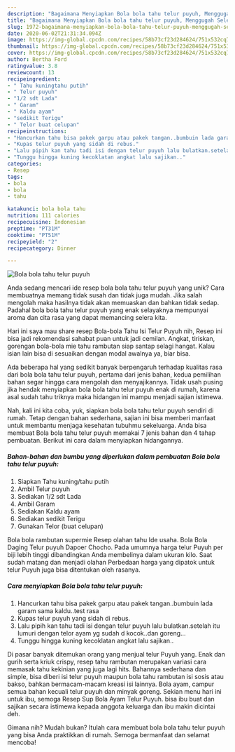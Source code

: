 ```yaml
---
description: "Bagaimana Menyiapkan Bola bola tahu telur puyuh, Menggugah Selera"
title: "Bagaimana Menyiapkan Bola bola tahu telur puyuh, Menggugah Selera"
slug: 1972-bagaimana-menyiapkan-bola-bola-tahu-telur-puyuh-menggugah-selera
date: 2020-06-02T21:31:34.094Z
image: https://img-global.cpcdn.com/recipes/58b73cf23d284624/751x532cq70/bola-bola-tahu-telur-puyuh-foto-resep-utama.jpg
thumbnail: https://img-global.cpcdn.com/recipes/58b73cf23d284624/751x532cq70/bola-bola-tahu-telur-puyuh-foto-resep-utama.jpg
cover: https://img-global.cpcdn.com/recipes/58b73cf23d284624/751x532cq70/bola-bola-tahu-telur-puyuh-foto-resep-utama.jpg
author: Bertha Ford
ratingvalue: 3.8
reviewcount: 13
recipeingredient:
- " Tahu kuningtahu putih"
- " Telur puyuh"
- "1/2 sdt Lada"
- " Garam"
- " Kaldu ayam"
- "sedikit Terigu"
- " Telor buat celupan"
recipeinstructions:
- "Hancurkan tahu bisa pakek garpu atau pakek tangan..bumbuin lada garam sama kaldu..test rasa"
- "Kupas telur puyuh yang sidah di rebus."
- "Lalu pipih kan tahu tadi isi dengan telur puyuh lalu bulatkan.setelah itu lumuri dengan telor ayam yg sudah d kocok..dan goreng..."
- "Tunggu hingga kuning kecoklatan angkat lalu sajikan.."
categories:
- Resep
tags:
- bola
- bola
- tahu

katakunci: bola bola tahu 
nutrition: 111 calories
recipecuisine: Indonesian
preptime: "PT31M"
cooktime: "PT51M"
recipeyield: "2"
recipecategory: Dinner

---
```



![Bola bola tahu telur puyuh](https://img-global.cpcdn.com/recipes/58b73cf23d284624/751x532cq70/bola-bola-tahu-telur-puyuh-foto-resep-utama.jpg)

Anda sedang mencari ide resep bola bola tahu telur puyuh yang unik? Cara membuatnya memang tidak susah dan tidak juga mudah. Jika salah mengolah maka hasilnya tidak akan memuaskan dan bahkan tidak sedap. Padahal bola bola tahu telur puyuh yang enak selayaknya mempunyai aroma dan cita rasa yang dapat memancing selera kita.

Hari ini saya mau share resep Bola-bola Tahu Isi Telur Puyuh nih, Resep ini bisa jadi rekomendasi sahabat puan untuk jadi cemilan. Angkat, tiriskan, gorengan bola-bola mie tahu rambutan siap santap selagi hangat. Kalau isian lain bisa di sesuaikan dengan modal awalnya ya, biar bisa.

Ada beberapa hal yang sedikit banyak berpengaruh terhadap kualitas rasa dari bola bola tahu telur puyuh, pertama dari jenis bahan, kedua pemilihan bahan segar hingga cara mengolah dan menyajikannya. Tidak usah pusing jika hendak menyiapkan bola bola tahu telur puyuh enak di rumah, karena asal sudah tahu triknya maka hidangan ini mampu menjadi sajian istimewa.


Nah, kali ini kita coba, yuk, siapkan bola bola tahu telur puyuh sendiri di rumah. Tetap dengan bahan sederhana, sajian ini bisa memberi manfaat untuk membantu menjaga kesehatan tubuhmu sekeluarga. Anda bisa membuat Bola bola tahu telur puyuh memakai 7 jenis bahan dan 4 tahap pembuatan. Berikut ini cara dalam menyiapkan hidangannya.

<!--inarticleads1-->

##### Bahan-bahan dan bumbu yang diperlukan dalam pembuatan Bola bola tahu telur puyuh:

1. Siapkan  Tahu kuning/tahu putih
1. Ambil  Telur puyuh
1. Sediakan 1/2 sdt Lada
1. Ambil  Garam
1. Sediakan  Kaldu ayam
1. Sediakan sedikit Terigu
1. Gunakan  Telor (buat celupan)


Bola bola rambutan supermie Resep olahan tahu Ide usaha. Bola Bola Daging Telur puyuh Dapoer Chocho. Pada umumnya harga telur Puyuh per biji lebih tinggi dibandingkan Anda membelinya dalam ukuran kilo. Saat sudah matang dan menjadi olahan Perbedaan harga yang dipatok untuk telur Puyuh juga bisa ditentukan oleh rasanya. 

<!--inarticleads2-->

##### Cara menyiapkan Bola bola tahu telur puyuh:

1. Hancurkan tahu bisa pakek garpu atau pakek tangan..bumbuin lada garam sama kaldu..test rasa
1. Kupas telur puyuh yang sidah di rebus.
1. Lalu pipih kan tahu tadi isi dengan telur puyuh lalu bulatkan.setelah itu lumuri dengan telor ayam yg sudah d kocok..dan goreng...
1. Tunggu hingga kuning kecoklatan angkat lalu sajikan..


Di pasar banyak ditemukan orang yang menjual telur Puyuh yang. Enak dan gurih serta kriuk crispy, resep tahu rambutan merupakan variasi cara memasak tahu kekinian yang juga lagi hits. Bahannya sederhana dan simple, bisa diberi isi telur puyuh maupun bola tahu rambutan isi sosis atau bakso, bahkan bermacam-macam kreasi isi lainnya. Bola ayam, campur semua bahan kecuali telur puyuh dan minyak goreng. Sekian menu hari ini untuk ibu, semoga Resep Sup Bola Ayam Telur Puyuh. bisa ibu buat dan sajikan secara istimewa kepada anggota keluarga dan ibu makin dicintai deh. 

Gimana nih? Mudah bukan? Itulah cara membuat bola bola tahu telur puyuh yang bisa Anda praktikkan di rumah. Semoga bermanfaat dan selamat mencoba!
